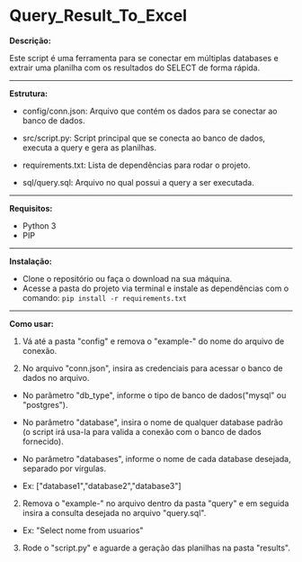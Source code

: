 # Query_Result_To_Excel

**Descrição:**

Este script é uma ferramenta para se conectar em múltiplas databases e extrair uma planilha com os resultados do SELECT de forma rápida.

---

**Estrutura:**

- config/conn.json: Arquivo que contém os dados para se conectar ao banco de dados.

- src/script.py: Script principal que se conecta ao banco de dados, executa a query e gera as planilhas.

- requirements.txt: Lista de dependências para rodar o projeto.

- sql/query.sql: Arquivo no qual possui a query a ser executada.

---

**Requisitos:**

- Python 3
- PIP

---

**Instalação:**

- Clone o repositório ou faça o download na sua máquina.
- Acesse a pasta do projeto via terminal e instale as dependências com o comando: `pip install -r requirements.txt`

---

**Como usar:**

1. Vá até a pasta "config" e remova o "example-" do nome do arquivo de conexão.

2. No arquivo "conn.json", insira as credenciais para acessar o banco de dados no arquivo.

- No parâmetro "db_type", informe o tipo de banco de dados("mysql" ou "postgres").

- No parâmetro "database", insira o nome de qualquer database padrão (o script irá usa-la para valida a conexão com o banco de dados fornecido).

- No parâmetro "databases", informe o nome de cada database desejada, separado por vírgulas.

- Ex: ["database1","database2","database3"]

2. Remova o "example-" no arquivo dentro da pasta "query" e em seguida insira a consulta desejada no arquivo "query.sql".

- Ex: "Select nome from usuarios"

3. Rode o "script.py" e aguarde a geração das planilhas na pasta "results".
